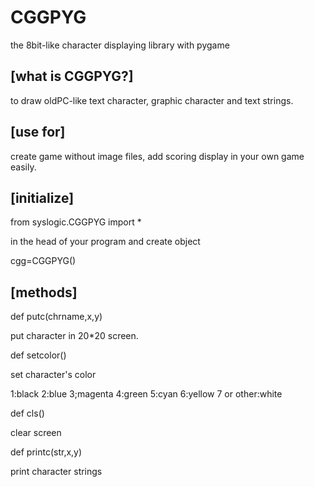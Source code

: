 # CGGPYG
the 8bit-like character displaying library with pygame

## [what is CGGPYG?]
to draw oldPC-like text character, graphic character and text strings.

## [use for]
create game without image files, add scoring display in your own game easily.

## [initialize]

from syslogic.CGGPYG import *

in the head of your program and create object

cgg=CGGPYG()

## [methods]

def putc(chrname,x,y)

put character in 20*20 screen.

def setcolor()

set character's color

1:black 2:blue 3;magenta 4:green 5:cyan 6:yellow 7 or other:white

def cls()

clear screen

def printc(str,x,y)

print character strings

